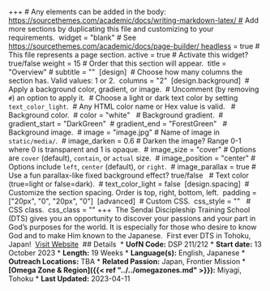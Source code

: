 +++ # Any elements can be added in the body: https://sourcethemes.com/academic/docs/writing-markdown-latex/ # Add more sections by duplicating this file and customizing to your requirements.  widget = "blank"  # See https://sourcethemes.com/academic/docs/page-builder/ headless = true  # This file represents a page section. active = true  # Activate this widget? true/false weight = 15  # Order that this section will appear.  title = "Overview" # subtitle = ""  [design]   # Choose how many columns the section has. Valid values: 1 or 2.   columns = "2"  [design.background]   # Apply a background color, gradient, or image.   #   Uncomment (by removing `#`) an option to apply it.   #   Choose a light or dark text color by setting `text_color_light`.   #   Any HTML color name or Hex value is valid.    # Background color.   # color = "white"    # Background gradient.   # gradient_start = "DarkGreen"   # gradient_end = "ForestGreen"    # Background image.   # image = "image.jpg"  # Name of image in `static/media/`.   # image_darken = 0.6  # Darken the image? Range 0-1 where 0 is transparent and 1 is opaque.   # image_size = "cover"  #  Options are `cover` (default), `contain`, or `actual` size.   # image_position = "center"  # Options include `left`, `center` (default), or `right`.   # image_parallax = true  # Use a fun parallax-like fixed background effect? true/false    # Text color (true=light or false=dark).   # text_color_light = false  [design.spacing]   # Customize the section spacing. Order is top, right, bottom, left.   padding = ["20px", "0", "20px", "0"]  [advanced]  # Custom CSS.  css_style = ""   # CSS class.  css_class = "" +++  The Sendai Discipleship Training School (DTS) gives you an opportunity to discover your passions and your part in God’s purposes for the world. It is especially for those who desire to know God and to make Him known to the Japanese.  First ever DTS in Tohoku, Japan!  [Visit Website](https://www.ywamsendai.org/en/dts)  ## Details  * **UofN Code:** DSP 211/212 * **Start date:** 13 October 2023 * **Length:** 19 Weeks * **Language(s):** English, Japanese * **Outreach Locations:** TBA * **Related Passion:** Japan, Frontier Mission * **[Omega Zone & Region]({{< ref "../../omegazones.md" >}}):** Miyagi, Tohoku * **Last Updated:** 2023-04-11 